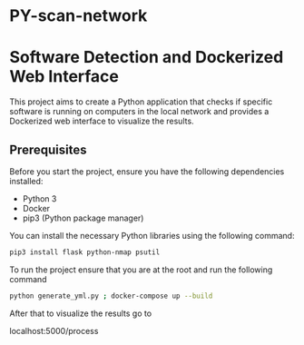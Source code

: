 # PY-scan-network
# Software Detection and Dockerized Web Interface

This project aims to create a Python application that checks if specific software is running on computers in the local network and provides a Dockerized web interface to visualize the results.

## Prerequisites

Before you start the project, ensure you have the following dependencies installed:

- Python 3
- Docker
- pip3 (Python package manager)

You can install the necessary Python libraries using the following command:

```bash
pip3 install flask python-nmap psutil
```

To run the project ensure that you are at the root and run the following command 
```bash
python generate_yml.py ; docker-compose up --build
```

After that to visualize the results go to

localhost:5000/process
